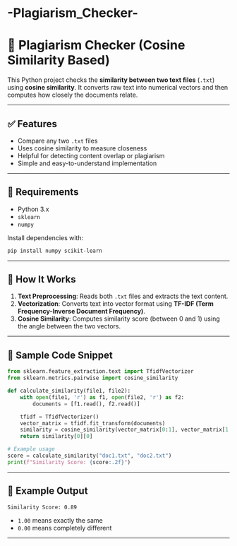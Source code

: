 # -Plagiarism_Checker-


# 📄 Plagiarism Checker (Cosine Similarity Based)

This Python project checks the **similarity between two text files** (`.txt`) using **cosine similarity**. It converts raw text into numerical vectors and then computes how closely the documents relate.

---

## ✅ Features

- Compare any two `.txt` files
- Uses cosine similarity to measure closeness
- Helpful for detecting content overlap or plagiarism
- Simple and easy-to-understand implementation

---

## 🧰 Requirements

- Python 3.x
- `sklearn`
- `numpy`

Install dependencies with:

```bash
pip install numpy scikit-learn
```

---

## 🚀 How It Works

1. **Text Preprocessing**: Reads both `.txt` files and extracts the text content.
2. **Vectorization**: Converts text into vector format using **TF-IDF (Term Frequency-Inverse Document Frequency)**.
3. **Cosine Similarity**: Computes similarity score (between 0 and 1) using the angle between the two vectors.

---

## 🧪 Sample Code Snippet

```python
from sklearn.feature_extraction.text import TfidfVectorizer
from sklearn.metrics.pairwise import cosine_similarity

def calculate_similarity(file1, file2):
    with open(file1, 'r') as f1, open(file2, 'r') as f2:
        documents = [f1.read(), f2.read()]

    tfidf = TfidfVectorizer()
    vector_matrix = tfidf.fit_transform(documents)
    similarity = cosine_similarity(vector_matrix[0:1], vector_matrix[1:2])
    return similarity[0][0]

# Example usage
score = calculate_similarity("doc1.txt", "doc2.txt")
print(f"Similarity Score: {score:.2f}")
```

---

## 📌 Example Output

```
Similarity Score: 0.89
```

- `1.00` means exactly the same
- `0.00` means completely different

---


